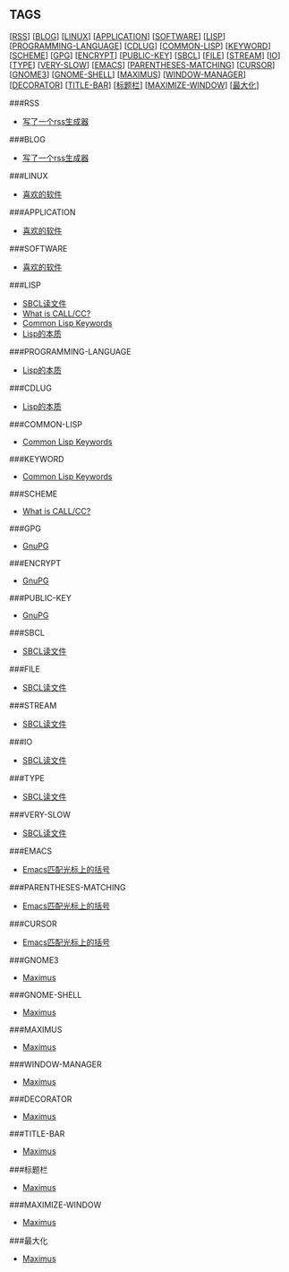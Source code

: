 TAGS
----

[[RSS](#RSS)] [[BLOG](#BLOG)] [[LINUX](#LINUX)] [[APPLICATION](#APPLICATION)] [[SOFTWARE](#SOFTWARE)] [[LISP](#LISP)] [[PROGRAMMING-LANGUAGE](#PROGRAMMING-LANGUAGE)] [[CDLUG](#CDLUG)] [[COMMON-LISP](#COMMON-LISP)] [[KEYWORD](#KEYWORD)] [[SCHEME](#SCHEME)] [[GPG](#GPG)] [[ENCRYPT](#ENCRYPT)] [[PUBLIC-KEY](#PUBLIC-KEY)] [[SBCL](#SBCL)] [[FILE](#FILE)] [[STREAM](#STREAM)] [[IO](#IO)] [[TYPE](#TYPE)] [[VERY-SLOW](#VERY-SLOW)] [[EMACS](#EMACS)] [[PARENTHESES-MATCHING](#PARENTHESES-MATCHING)] [[CURSOR](#CURSOR)] [[GNOME3](#GNOME3)] [[GNOME-SHELL](#GNOME-SHELL)] [[MAXIMUS](#MAXIMUS)] [[WINDOW-MANAGER](#WINDOW-MANAGER)] [[DECORATOR](#DECORATOR)] [[TITLE-BAR](#TITLE-BAR)] [[标题栏](#标题栏)] [[MAXIMIZE-WINDOW](#MAXIMIZE-WINDOW)] [[最大化](#最大化)] 

###RSS<a name="RSS"/>

* [写了一个rss生成器](./08_rss.md)

###BLOG<a name="BLOG"/>

* [写了一个rss生成器](./08_rss.md)

###LINUX<a name="LINUX"/>

* [喜欢的软件](./02_favorite_software.md)

###APPLICATION<a name="APPLICATION"/>

* [喜欢的软件](./02_favorite_software.md)

###SOFTWARE<a name="SOFTWARE"/>

* [喜欢的软件](./02_favorite_software.md)

###LISP<a name="LISP"/>

* [SBCL读文件](./06_sbcl_reading_file.md)
* [What is CALL/CC?](./00_what_is_call_cc.md)
* [Common Lisp Keywords](./04_common_lisp_keywords.md)
* [Lisp的本质](./05_essence_of_lisp.md)

###PROGRAMMING-LANGUAGE<a name="PROGRAMMING-LANGUAGE"/>

* [Lisp的本质](./05_essence_of_lisp.md)

###CDLUG<a name="CDLUG"/>

* [Lisp的本质](./05_essence_of_lisp.md)

###COMMON-LISP<a name="COMMON-LISP"/>

* [Common Lisp Keywords](./04_common_lisp_keywords.md)

###KEYWORD<a name="KEYWORD"/>

* [Common Lisp Keywords](./04_common_lisp_keywords.md)

###SCHEME<a name="SCHEME"/>

* [What is CALL/CC?](./00_what_is_call_cc.md)

###GPG<a name="GPG"/>

* [GnuPG](./07_gpg.md)

###ENCRYPT<a name="ENCRYPT"/>

* [GnuPG](./07_gpg.md)

###PUBLIC-KEY<a name="PUBLIC-KEY"/>

* [GnuPG](./07_gpg.md)

###SBCL<a name="SBCL"/>

* [SBCL读文件](./06_sbcl_reading_file.md)

###FILE<a name="FILE"/>

* [SBCL读文件](./06_sbcl_reading_file.md)

###STREAM<a name="STREAM"/>

* [SBCL读文件](./06_sbcl_reading_file.md)

###IO<a name="IO"/>

* [SBCL读文件](./06_sbcl_reading_file.md)

###TYPE<a name="TYPE"/>

* [SBCL读文件](./06_sbcl_reading_file.md)

###VERY-SLOW<a name="VERY-SLOW"/>

* [SBCL读文件](./06_sbcl_reading_file.md)

###EMACS<a name="EMACS"/>

* [Emacs匹配光标上的括号](./03_emacs_matching_parens_ON_cursor.md)

###PARENTHESES-MATCHING<a name="PARENTHESES-MATCHING"/>

* [Emacs匹配光标上的括号](./03_emacs_matching_parens_ON_cursor.md)

###CURSOR<a name="CURSOR"/>

* [Emacs匹配光标上的括号](./03_emacs_matching_parens_ON_cursor.md)

###GNOME3<a name="GNOME3"/>

* [Maximus](./01_maximus.md)

###GNOME-SHELL<a name="GNOME-SHELL"/>

* [Maximus](./01_maximus.md)

###MAXIMUS<a name="MAXIMUS"/>

* [Maximus](./01_maximus.md)

###WINDOW-MANAGER<a name="WINDOW-MANAGER"/>

* [Maximus](./01_maximus.md)

###DECORATOR<a name="DECORATOR"/>

* [Maximus](./01_maximus.md)

###TITLE-BAR<a name="TITLE-BAR"/>

* [Maximus](./01_maximus.md)

###标题栏<a name="标题栏"/>

* [Maximus](./01_maximus.md)

###MAXIMIZE-WINDOW<a name="MAXIMIZE-WINDOW"/>

* [Maximus](./01_maximus.md)

###最大化<a name="最大化"/>

* [Maximus](./01_maximus.md)


